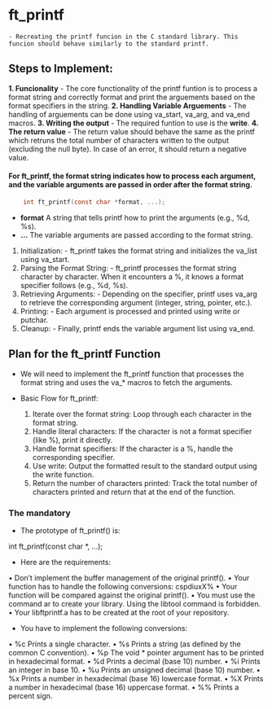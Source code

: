 # ft_printf
    - Recreating the printf funcion in the C standard library. This funcion should behave similarly to the standard printf.


## Steps to Implement:
**1. Funcionality**
    - The core functionality of the printf funtion is to process a format string and correctly format and print the arguements based on the format specifiers in the string.
**2. Handling Variable Arguements**
    - The handling of arguements can be done using va_start, va_arg, and va_end macros.
**3. Writing the output**
    - The required funtion to use is the **write**.
**4. The return value**
    - The return value should behave the same as the printf which retruns the total number of characters written to the output (excluding the null byte). In case of an error, it should return a negative value.

#### For ft_printf, the format string indicates how to process each argument, and the variable arguments are passed in order after the format string.

``` C
    int ft_printf(const char *format, ...);
```

- **format**
	A string that tells printf how to print the arguments (e.g., %d, %s).
- **...**
	The variable arguments are passed according to the format string.

1. Initialization:
        - ft_printf takes the format string and initializes the va_list using va_start.
2. Parsing the Format String:
        - ft_printf processes the format string character by character. When it encounters a %, it knows a format specifier follows (e.g., %d, %s).
3. Retrieving Arguments:
        - Depending on the specifier, printf uses va_arg to retrieve the corresponding argument (integer, string, pointer, etc.).
4. Printing:
        - Each argument is processed and printed using write or putchar.
5. Cleanup:
        - Finally, printf ends the variable argument list using va_end.

## Plan for the ft_printf Function

- We will need to implement the ft_printf function that processes the format string and uses the va_* macros to fetch the arguments.

- Basic Flow for ft_printf:

    1. Iterate over the format string: Loop through each character in the format string.
    2. Handle literal characters: If the character is not a format specifier (like %), print it directly.
    3. Handle format specifiers: If the character is a %, handle the corresponding specifier.
    4. Use write: Output the formatted result to the standard output using the write function.
    5. Return the number of characters printed: Track the total number of characters printed and return that at the end of the function.


### The mandatory 

- The prototype of ft_printf() is:

int ft_printf(const char *, ...);

- Here are the requirements:

• Don’t implement the buffer management of the original printf().
• Your function has to handle the following conversions: cspdiuxX%
• Your function will be compared against the original printf().
• You must use the command ar to create your library.
    Using the libtool command is forbidden.
• Your libftprintf.a has to be created at the root of your repository.

- You have to implement the following conversions:

• %c Prints a single character.
• %s Prints a string (as defined by the common C convention).
• %p The void * pointer argument has to be printed in hexadecimal format.
• %d Prints a decimal (base 10) number.
• %i Prints an integer in base 10.
• %u Prints an unsigned decimal (base 10) number.
• %x Prints a number in hexadecimal (base 16) lowercase format.
• %X Prints a number in hexadecimal (base 16) uppercase format.
• %% Prints a percent sign.

